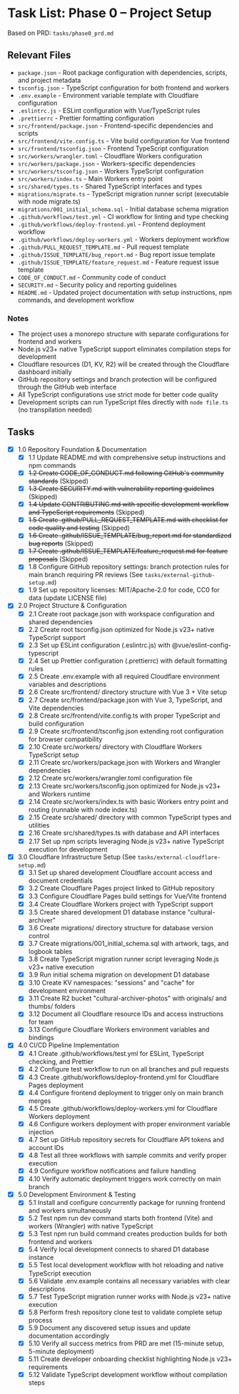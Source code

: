 # Task List: Phase 0 – Project Setup

Based on PRD: `tasks/phase0_prd.md`

## Relevant Files

- `package.json` - Root package configuration with dependencies, scripts, and
  project metadata
- `tsconfig.json` - TypeScript configuration for both frontend and workers
- `.env.example` - Environment variable template with Cloudflare configuration
- `.eslintrc.js` - ESLint configuration with Vue/TypeScript rules
- `.prettierrc` - Prettier formatting configuration
- `src/frontend/package.json` - Frontend-specific dependencies and scripts
- `src/frontend/vite.config.ts` - Vite build configuration for Vue frontend
- `src/frontend/tsconfig.json` - Frontend TypeScript configuration
- `src/workers/wrangler.toml` - Cloudflare Workers configuration
- `src/workers/package.json` - Workers-specific dependencies
- `src/workers/tsconfig.json` - Workers TypeScript configuration
- `src/workers/index.ts` - Main Workers entry point
- `src/shared/types.ts` - Shared TypeScript interfaces and types
- `migrations/migrate.ts` - TypeScript migration runner script (executable with
  node migrate.ts)
- `migrations/001_initial_schema.sql` - Initial database schema migration
- `.github/workflows/test.yml` - CI workflow for linting and type checking
- `.github/workflows/deploy-frontend.yml` - Frontend deployment workflow
- `.github/workflows/deploy-workers.yml` - Workers deployment workflow
- `.github/PULL_REQUEST_TEMPLATE.md` - Pull request template
- `.github/ISSUE_TEMPLATE/bug_report.md` - Bug report issue template
- `.github/ISSUE_TEMPLATE/feature_request.md` - Feature request issue template
- `CODE_OF_CONDUCT.md` - Community code of conduct
- `SECURITY.md` - Security policy and reporting guidelines
- `README.md` - Updated project documentation with setup instructions, npm
  commands, and development workflow

### Notes

- The project uses a monorepo structure with separate configurations for
  frontend and workers
- Node.js v23+ native TypeScript support eliminates compilation steps for
  development
- Cloudflare resources (D1, KV, R2) will be created through the Cloudflare
  dashboard initially
- GitHub repository settings and branch protection will be configured through
  the GitHub web interface
- All TypeScript configurations use strict mode for better code quality
- Development scripts can run TypeScript files directly with `node file.ts` (no
  transpilation needed)

## Tasks

- [x] 1.0 Repository Foundation & Documentation
  - [x] 1.1 Update README.md with comprehensive setup instructions and npm
        commands
  - [x] ~~1.2 Create CODE_OF_CONDUCT.md following GitHub's community standards~~
        (Skipped)
  - [x] ~~1.3 Create SECURITY.md with vulnerability reporting guidelines~~
        (Skipped)
  - [x] ~~1.4 Update CONTRIBUTING.md with specific development workflow and
        TypeScript requirements~~ (Skipped)
  - [x] ~~1.5 Create .github/PULL_REQUEST_TEMPLATE.md with checklist for code
        quality and testing~~ (Skipped)
  - [x] ~~1.6 Create .github/ISSUE_TEMPLATE/bug_report.md for standardized bug
        reports~~ (Skipped)
  - [x] ~~1.7 Create .github/ISSUE_TEMPLATE/feature_request.md for feature
        proposals~~ (Skipped)
  - [x] 1.8 Configure GitHub repository settings: branch protection rules for
        main branch requiring PR reviews (See `tasks/external-github-setup.md`)
  - [x] 1.9 Set up repository licenses: MIT/Apache-2.0 for code, CC0 for data
        (update LICENSE file)

- [x] 2.0 Project Structure & Configuration
  - [x] 2.1 Create root package.json with workspace configuration and shared
        dependencies
  - [x] 2.2 Create root tsconfig.json optimized for Node.js v23+ native
        TypeScript support
  - [x] 2.3 Set up ESLint configuration (.eslintrc.js) with
        @vue/eslint-config-typescript
  - [x] 2.4 Set up Prettier configuration (.prettierrc) with default formatting
        rules
  - [x] 2.5 Create .env.example with all required Cloudflare environment
        variables and descriptions
  - [x] 2.6 Create src/frontend/ directory structure with Vue 3 + Vite setup
  - [x] 2.7 Create src/frontend/package.json with Vue 3, TypeScript, and Vite
        dependencies
  - [x] 2.8 Create src/frontend/vite.config.ts with proper TypeScript and build
        configuration
  - [x] 2.9 Create src/frontend/tsconfig.json extending root configuration for
        browser compatibility
  - [x] 2.10 Create src/workers/ directory with Cloudflare Workers TypeScript
        setup
  - [x] 2.11 Create src/workers/package.json with Workers and Wrangler
        dependencies
  - [x] 2.12 Create src/workers/wrangler.toml configuration file
  - [x] 2.13 Create src/workers/tsconfig.json optimized for Node.js v23+ and
        Workers runtime
  - [x] 2.14 Create src/workers/index.ts with basic Workers entry point and
        routing (runnable with node index.ts)
  - [x] 2.15 Create src/shared/ directory with common TypeScript types and
        utilities
  - [x] 2.16 Create src/shared/types.ts with database and API interfaces
  - [x] 2.17 Set up npm scripts leveraging Node.js v23+ native TypeScript
        execution for development

- [x] 3.0 Cloudflare Infrastructure Setup (See
      `tasks/external-cloudflare-setup.md`)
  - [x] 3.1 Set up shared development Cloudflare account access and document
        credentials
  - [x] 3.2 Create Cloudflare Pages project linked to GitHub repository
  - [x] 3.3 Configure Cloudflare Pages build settings for Vue/Vite frontend
  - [x] 3.4 Create Cloudflare Workers project with TypeScript support
  - [x] 3.5 Create shared development D1 database instance "cultural-archiver"
  - [x] 3.6 Create migrations/ directory structure for database version control
  - [x] 3.7 Create migrations/001_initial_schema.sql with artwork, tags, and
        logbook tables
  - [x] 3.8 Create TypeScript migration runner script leveraging Node.js v23+
        native execution
  - [x] 3.9 Run initial schema migration on development D1 database
  - [x] 3.10 Create KV namespaces: "sessions" and "cache" for development
        environment
  - [x] 3.11 Create R2 bucket "cultural-archiver-photos" with originals/ and
        thumbs/ folders
  - [x] 3.12 Document all Cloudflare resource IDs and access instructions for
        team
  - [x] 3.13 Configure Cloudflare Workers environment variables and bindings

- [x] 4.0 CI/CD Pipeline Implementation
  - [x] 4.1 Create .github/workflows/test.yml for ESLint, TypeScript checking,
        and Prettier
  - [x] 4.2 Configure test workflow to run on all branches and pull requests
  - [x] 4.3 Create .github/workflows/deploy-frontend.yml for Cloudflare Pages
        deployment
  - [x] 4.4 Configure frontend deployment to trigger only on main branch merges
  - [x] 4.5 Create .github/workflows/deploy-workers.yml for Cloudflare Workers
        deployment
  - [x] 4.6 Configure workers deployment with proper environment variable
        injection
  - [x] 4.7 Set up GitHub repository secrets for Cloudflare API tokens and
        account IDs
  - [x] 4.8 Test all three workflows with sample commits and verify proper
        execution
  - [x] 4.9 Configure workflow notifications and failure handling
  - [x] 4.10 Verify automatic deployment triggers work correctly on main branch

- [x] 5.0 Development Environment & Testing
  - [x] 5.1 Install and configure concurrently package for running frontend and
        workers simultaneously
  - [x] 5.2 Test npm run dev command starts both frontend (Vite) and workers
        (Wrangler) with native TypeScript
  - [x] 5.3 Test npm run build command creates production builds for both
        frontend and workers
  - [x] 5.4 Verify local development connects to shared D1 database instance
  - [x] 5.5 Test local development workflow with hot reloading and native
        TypeScript execution
  - [x] 5.6 Validate .env.example contains all necessary variables with clear
        descriptions
  - [x] 5.7 Test TypeScript migration runner works with Node.js v23+ native
        execution
  - [x] 5.8 Perform fresh repository clone test to validate complete setup
        process
  - [x] 5.9 Document any discovered setup issues and update documentation
        accordingly
  - [x] 5.10 Verify all success metrics from PRD are met (15-minute setup,
        5-minute deployment)
  - [x] 5.11 Create developer onboarding checklist highlighting Node.js v23+
        requirements
  - [x] 5.12 Validate TypeScript development workflow without compilation steps
